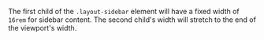 The first child of the `.layout-sidebar` element will have a fixed width of `16rem` for sidebar content. The second child's width will stretch to the end of the viewport's width.